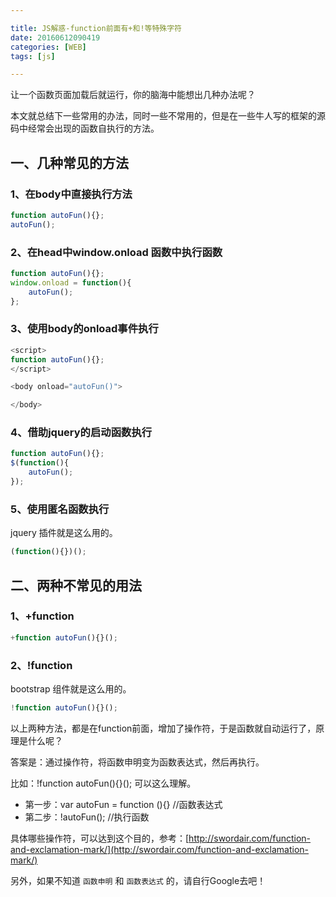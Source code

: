 ```yaml
---

title: JS解惑-function前面有+和!等特殊字符
date: 20160612090419
categories: [WEB]
tags: [js]

---
```


让一个函数页面加载后就运行，你的脑海中能想出几种办法呢？

本文就总结下一些常用的办法，同时一些不常用的，但是在一些牛人写的框架的源码中经常会出现的函数自执行的方法。

## 一、几种常见的方法

### 1、在body中直接执行方法

```js
function autoFun(){};
autoFun();
```

### 2、在head中window.onload 函数中执行函数

```js
function autoFun(){};
window.onload = function(){
    autoFun();
};
```

### 3、使用body的onload事件执行

```js
<script>
function autoFun(){};
</script>

<body onload="autoFun()">

</body>
```

### 4、借助jquery的启动函数执行

```js
function autoFun(){};
$(function(){
    autoFun();
});
```

### 5、使用匿名函数执行

jquery 插件就是这么用的。

```js
(function(){})();
```


## 二、两种不常见的用法

### 1、+function

```js
+function autoFun(){}();
```

### 2、!function

bootstrap 组件就是这么用的。

```js
!function autoFun(){}();
```

以上两种方法，都是在function前面，增加了操作符，于是函数就自动运行了，原理是什么呢？

答案是：通过操作符，将函数申明变为函数表达式，然后再执行。

比如：!function autoFun(){}(); 可以这么理解。

* 第一步：var autoFun = function (){} //函数表达式
* 第二步：!autoFun(); //执行函数

具体哪些操作符，可以达到这个目的，参考：[http://swordair.com/function-and-exclamation-mark/](http://swordair.com/function-and-exclamation-mark/)

另外，如果不知道 `函数申明` 和 `函数表达式` 的，请自行Google去吧！